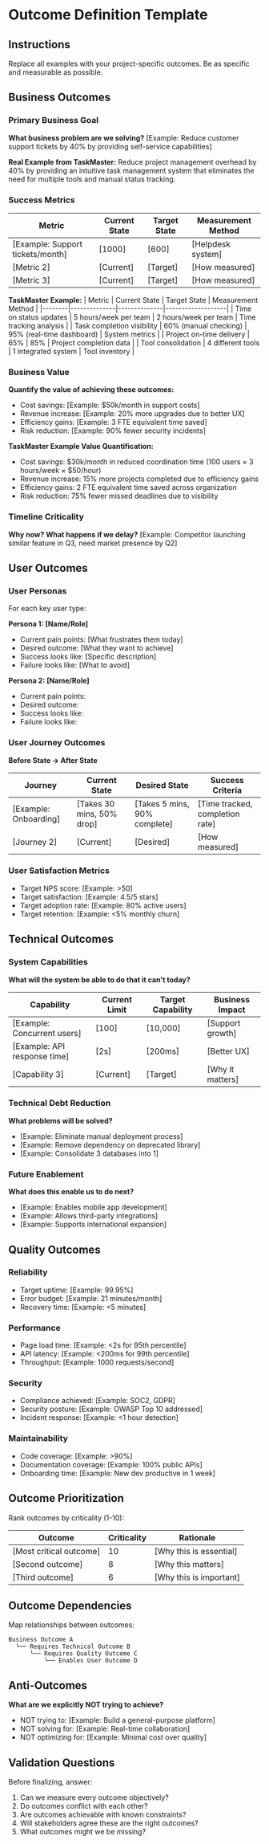# Outcome Definition Template

## Instructions
Replace all examples with your project-specific outcomes. Be as specific and measurable as possible.

## Business Outcomes

### Primary Business Goal
**What business problem are we solving?**
[Example: Reduce customer support tickets by 40% by providing self-service capabilities]

**Real Example from TaskMaster:**
Reduce project management overhead by 40% by providing an intuitive task management system that eliminates the need for multiple tools and manual status tracking.

### Success Metrics
| Metric | Current State | Target State | Measurement Method |
|--------|--------------|--------------|-------------------|
| [Example: Support tickets/month] | [1000] | [600] | [Helpdesk system] |
| [Metric 2] | [Current] | [Target] | [How measured] |
| [Metric 3] | [Current] | [Target] | [How measured] |

**TaskMaster Example:**
| Metric | Current State | Target State | Measurement Method |
|--------|--------------|--------------|-------------------|
| Time on status updates | 5 hours/week per team | 2 hours/week per team | Time tracking analysis |
| Task completion visibility | 60% (manual checking) | 95% (real-time dashboard) | System metrics |
| Project on-time delivery | 65% | 85% | Project completion data |
| Tool consolidation | 4 different tools | 1 integrated system | Tool inventory |

### Business Value
**Quantify the value of achieving these outcomes:**
- Cost savings: [Example: $50k/month in support costs]
- Revenue increase: [Example: 20% more upgrades due to better UX]
- Efficiency gains: [Example: 3 FTE equivalent time saved]
- Risk reduction: [Example: 90% fewer security incidents]

**TaskMaster Example Value Quantification:**
- Cost savings: $30k/month in reduced coordination time (100 users × 3 hours/week × $50/hour)
- Revenue increase: 15% more projects completed due to efficiency gains
- Efficiency gains: 2 FTE equivalent time saved across organization
- Risk reduction: 75% fewer missed deadlines due to visibility

### Timeline Criticality
**Why now? What happens if we delay?**
[Example: Competitor launching similar feature in Q3, need market presence by Q2]

## User Outcomes

### User Personas
For each key user type:

**Persona 1: [Name/Role]**
- Current pain points: [What frustrates them today]
- Desired outcome: [What they want to achieve]
- Success looks like: [Specific description]
- Failure looks like: [What to avoid]

**Persona 2: [Name/Role]**
- Current pain points:
- Desired outcome:
- Success looks like:
- Failure looks like:

### User Journey Outcomes
**Before State → After State**

| Journey | Current State | Desired State | Success Criteria |
|---------|--------------|---------------|------------------|
| [Example: Onboarding] | [Takes 30 mins, 50% drop] | [Takes 5 mins, 90% complete] | [Time tracked, completion rate] |
| [Journey 2] | [Current] | [Desired] | [How measured] |

### User Satisfaction Metrics
- Target NPS score: [Example: >50]
- Target satisfaction: [Example: 4.5/5 stars]
- Target adoption rate: [Example: 80% active users]
- Target retention: [Example: <5% monthly churn]

## Technical Outcomes

### System Capabilities
**What will the system be able to do that it can't today?**

| Capability | Current Limit | Target Capability | Business Impact |
|------------|---------------|-------------------|-----------------|
| [Example: Concurrent users] | [100] | [10,000] | [Support growth] |
| [Example: API response time] | [2s] | [200ms] | [Better UX] |
| [Capability 3] | [Current] | [Target] | [Why it matters] |

### Technical Debt Reduction
**What problems will be solved?**
- [Example: Eliminate manual deployment process]
- [Example: Remove dependency on deprecated library]
- [Example: Consolidate 3 databases into 1]

### Future Enablement
**What does this enable us to do next?**
- [Example: Enables mobile app development]
- [Example: Allows third-party integrations]
- [Example: Supports international expansion]

## Quality Outcomes

### Reliability
- Target uptime: [Example: 99.95%]
- Error budget: [Example: 21 minutes/month]
- Recovery time: [Example: <5 minutes]

### Performance  
- Page load time: [Example: <2s for 95th percentile]
- API latency: [Example: <200ms for 99th percentile]
- Throughput: [Example: 1000 requests/second]

### Security
- Compliance achieved: [Example: SOC2, GDPR]
- Security posture: [Example: OWASP Top 10 addressed]
- Incident response: [Example: <1 hour detection]

### Maintainability
- Code coverage: [Example: >90%]
- Documentation coverage: [Example: 100% public APIs]
- Onboarding time: [Example: New dev productive in 1 week]

## Outcome Prioritization

Rank outcomes by criticality (1-10):

| Outcome | Criticality | Rationale |
|---------|-------------|-----------|
| [Most critical outcome] | 10 | [Why this is essential] |
| [Second outcome] | 8 | [Why this matters] |
| [Third outcome] | 6 | [Why this is important] |

## Outcome Dependencies

Map relationships between outcomes:

```
Business Outcome A
  └── Requires Technical Outcome B
      └── Requires Quality Outcome C
          └── Enables User Outcome D
```

## Anti-Outcomes

**What are we explicitly NOT trying to achieve?**
- NOT trying to: [Example: Build a general-purpose platform]
- NOT solving for: [Example: Real-time collaboration]
- NOT optimizing for: [Example: Minimal cost over quality]

## Validation Questions

Before finalizing, answer:
1. Can we measure every outcome objectively?
2. Do outcomes conflict with each other?
3. Are outcomes achievable with known constraints?
4. Will stakeholders agree these are the right outcomes?
5. What outcomes might we be missing?